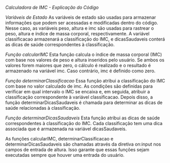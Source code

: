 *Calculadora de IMC - Explicação do Código*

*Variáveis de Estado*
As variáveis de estado são usadas para armazenar informações que podem ser acessadas e modificadas dentro do código. Nesse caso, as variáveis peso, altura e imc são usadas para rastrear o peso, altura e índice de massa corporal, respectivamente. A variável classificacao armazenará a classificação do IMC, e dicasSaudaveis conterá as dicas de saúde correspondentes à classificação.

*Função calcularIMC*
Esta função calcula o índice de massa corporal (IMC) com base nos valores de peso e altura inseridos pelo usuário. Se ambos os valores forem maiores que zero, o cálculo é realizado e o resultado é armazenado na variável imc. Caso contrário, imc é definido como zero.

*Função determinarClassificacao*
Essa função atribui a classificação do IMC com base no valor calculado de imc. As condições são definidas para verificar em qual intervalo o IMC se encaixa e, em seguida, atribuir a classificação correspondente à variável classificacao. Depois disso, a função determinarDicasSaudaveis é chamada para determinar as dicas de saúde relacionadas à classificação.

*Função determinarDicasSaudaveis*
Esta função atribui as dicas de saúde correspondentes à classificação do IMC. Cada classificação tem uma dica associada que é armazenada na variável dicasSaudaveis.

As funções calcularIMC, determinarClassificacao e determinarDicasSaudaveis são chamadas através da diretiva on:input nos campos de entrada de altura. Isso garante que essas funções sejam executadas sempre que houver uma entrada do usuário.